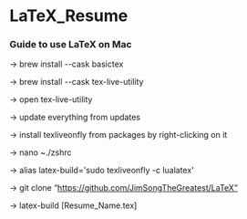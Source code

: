 # LaTeX_Resume

### Guide to use LaTeX on Mac

-> brew install --cask basictex

-> brew install --cask tex-live-utility

-> open tex-live-utility

-> update everything from updates

-> install texliveonfly from packages by right-clicking on it

-> nano ~./zshrc

-> alias latex-build='sudo texliveonfly -c lualatex'

-> git clone “https://github.com/JimSongTheGreatest/LaTeX”

-> latex-build [Resume_Name.tex]

